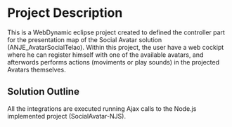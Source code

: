 # Project Description
This is a WebDynamic eclipse project created to defined the controller part for the presentation map of the Social Avatar solution (ANJE_AvatarSocialTelao). Within this project, the user have a web cockipt where he can register himself with one of the available avatars, and afterwords performs actions (moviments or play sounds) in the projected Avatars themselves.

## Solution Outline
All the integrations are executed running Ajax calls to the Node.js implemented project (SocialAvatar-NJS).

